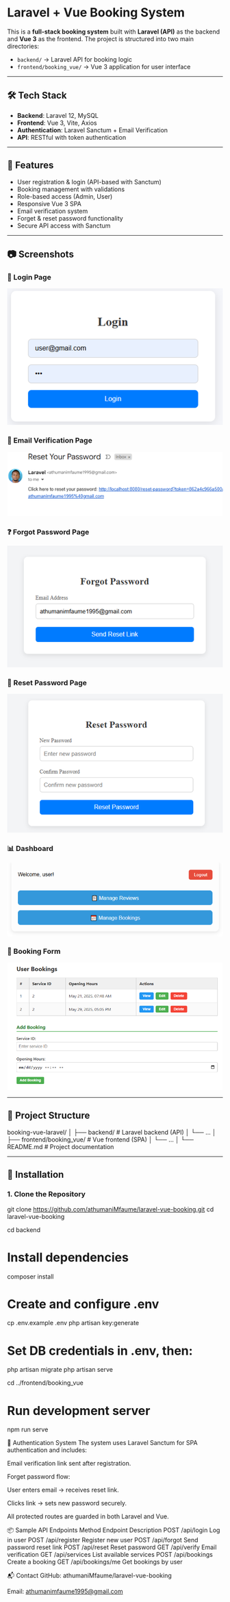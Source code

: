 # Laravel + Vue Booking System

This is a **full-stack booking system** built with **Laravel (API)** as the backend and **Vue 3** as the frontend. The project is structured into two main directories:

- `backend/` → Laravel API for booking logic
- `frontend/booking_vue/` → Vue 3 application for user interface

---

## 🛠 Tech Stack

- **Backend**: Laravel 12, MySQL
- **Frontend**: Vue 3, Vite, Axios
- **Authentication**: Laravel Sanctum + Email Verification
- **API**: RESTful with token authentication

---

## 🚀 Features

- User registration & login (API-based with Sanctum)
- Booking management with validations
- Role-based access (Admin, User)
- Responsive Vue 3 SPA
- Email verification system
- Forget & reset password functionality
- Secure API access with Sanctum

---

## 📷 Screenshots

### 🔐 Login Page
![Login Page](screenshots/login-page.PNG)

### 📧 Email Verification Page
![Email Page](screenshots/email.PNG)

### ❓ Forgot Password Page
![Forgot Password Page](screenshots/forgot-password.PNG)

### 🔁 Reset Password Page
![Reset Password Page](screenshots/reset-password.PNG)

### 📊 Dashboard
![Dashboard](screenshots/dashboard.PNG)

### 📝 Booking Form
![Booking Form](screenshots/booking-form.PNG)

---

## 📁 Project Structure


booking-vue-laravel/
│
├── backend/ # Laravel backend (API)
│ └── ...
│
├── frontend/booking_vue/ # Vue frontend (SPA)
│ └── ...
│
└── README.md # Project documentation


---

## 🔧 Installation

### 1. Clone the Repository


git clone https://github.com/athumaniMfaume/laravel-vue-booking.git
cd laravel-vue-booking

cd backend

# Install dependencies
composer install

# Create and configure .env
cp .env.example .env
php artisan key:generate

# Set DB credentials in .env, then:
php artisan migrate
php artisan serve


cd ../frontend/booking_vue

# Run development server
npm run serve

🔐 Authentication System
The system uses Laravel Sanctum for SPA authentication and includes:

Email verification link sent after registration.

Forget password flow:

User enters email → receives reset link.

Clicks link → sets new password securely.

All protected routes are guarded in both Laravel and Vue.

📦 Sample API Endpoints
Method	Endpoint	Description
POST	/api/login	Log in user
POST	/api/register	Register new user
POST	/api/forgot	Send password reset link
POST	/api/reset	Reset password
GET	/api/verify	Email verification
GET	/api/services	List available services
POST	/api/bookings	Create a booking
GET	/api/bookings/me	Get bookings by user

📬 Contact
GitHub: athumaniMfaume/laravel-vue-booking

Email: athumanimfaume1995@gmail.com



